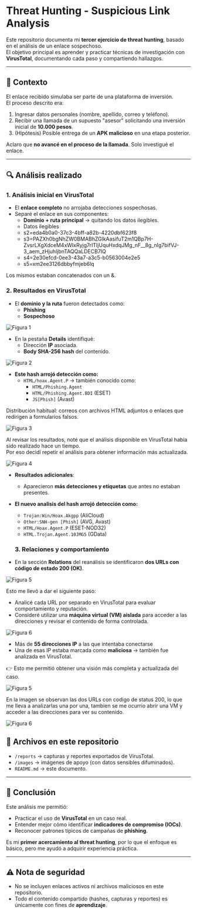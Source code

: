# Threat Hunting - Suspicious Link Analysis

Este repositorio documenta mi **tercer ejercicio de threat hunting**, basado en el análisis de un enlace sospechoso.  
El objetivo principal es aprender y practicar técnicas de investigación con **VirusTotal**, documentando cada paso y compartiendo hallazgos.

---

## 📌 Contexto
El enlace recibido simulaba ser parte de una plataforma de inversión.  
El proceso descrito era:
1. Ingresar datos personales (nombre, apellido, correo y teléfono).
2. Recibir una llamada de un supuesto "asesor" solicitando una inversión inicial de **10.000 pesos**.
3. (Hipótesis) Posible entrega de un **APK malicioso** en una etapa posterior.  
   
Aclaro que **no avancé en el proceso de la llamada**. Solo investigué el enlace.

---

## 🔍 Análisis realizado

### 1. Análisis inicial en VirusTotal
- El **enlace completo** no arrojaba detecciones sospechosas.  
- Separé el enlace en sus componentes:
  - **Dominio + ruta principal** → quitando los datos ilegibles.
  - Datos ilegibles 
  - s2=eda4b0a0-37c3-4bff-a82b-4220dbf623f8
  - s3=PAZXh0bgNhZW0BMABhZGlkAasifuT2m1QBp7H-ZvsrLXgXdceM4xWIxRyjg7rITIjUquHxdqJMg_nF__8g_nIg7bifVJ-3_aem_zHjuhljbnTAQQaLDECB7IQ
  - s4=2e30efcd-0ee3-43a7-a3c5-b0563004e2e5
  - s5=xm2ee3126dbbyfmjeb6lq

Los mismos estaban concatenados con un &.

### 2. Resultados en VirusTotal
- El **dominio y la ruta** fueron detectados como:
  - **Phishing**
  - **Sospechoso**

 ![Figura 1](/images/2.png)

- En la pestaña **Details** identifiqué:
  - Dirección **IP** asociada.
  - **Body SHA-256 hash** del contenido.
 
 ![Figura 2](/images/3.png)

- **Este hash arrojó detección como:**  
  - `HTML/hoax.Agent.P` → también conocido como:  
    - `HTML/Phishing.Agent`  
    - `HTML/Phishing.Agent.BDI` (ESET)  
    - `JS[Phish]` (Avast)

Distribución habitual: correos con archivos HTML adjuntos o enlaces que redirigen a formularios falsos.

 ![Figura 3](/images/4.png)

Al revisar los resultados, noté que el análisis disponible en VirusTotal había sido realizado hace un tiempo.  
Por eso decidí repetir el análisis para obtener información más actualizada.

 ![Figura 4](/images/5.png)

- **Resultados adicionales**:  
  - Aparecieron **más detecciones y etiquetas** que antes no estaban presentes.

- **El nuevo analisis del hash arrojó detección como:**  
  - `Trojan:Win/Hoax.Akgpp` (AliCloud)  
  - `Other:SNH-gen [Phish]` (AVG, Avast)  
  - `HTML/Hoax.Agent.P` (ESET-NOD32)  
  - `HTML.Trojan.Agent.10JMG5` (GData)

  ### 3. Relaciones y comportamiento
- En la sección **Relations** del reanálisis se identificaron **dos URLs con código de estado 200 (OK)**.

 ![Figura 5](/images/6.png)

Esto me llevó a dar el siguiente paso:
  - Analicé cada URL por separado en VirusTotal para evaluar comportamiento y reputación.  
  - Consideré utilizar una **máquina virtual (VM) aislada** para acceder a las direcciones y revisar el contenido de forma controlada.

 ![Figura 6](/images/8.png)




 
  - Más de **55 direcciones IP** a las que intentaba conectarse
  - Una de esas IP estaba marcada como **maliciosa** → también fue analizada en VirusTotal. 

👉 Esto me permitió obtener una visión más completa y actualizada del caso.

 ![Figura 5](/images/6.png)

En la imagen se observan las dos URLs con codigo de status 200, lo que me lleva a analizarlas una por una, tambien se me ocurrio abrir una VM y acceder a las direcciones para ver su contenido.
 
 ![Figura 6](/images/7.png)





## 📂 Archivos en este repositorio
- `/reports` → capturas y reportes exportados de VirusTotal.  
- `/images` → imágenes de apoyo (con datos sensibles difuminados).  
- `README.md` → este documento.  

---

## 🎯 Conclusión
Este análisis me permitió:
- Practicar el uso de **VirusTotal** en un caso real.  
- Entender mejor cómo identificar **indicadores de compromiso (IOCs)**.  
- Reconocer patrones típicos de campañas de **phishing**.  

Es mi **primer acercamiento al threat hunting**, por lo que el enfoque es básico, pero me ayudó a adquirir experiencia práctica.

---

## ⚠️ Nota de seguridad
- No se incluyen enlaces activos ni archivos maliciosos en este repositorio.  
- Todo el contenido compartido (hashes, capturas y reportes) es únicamente con fines de **aprendizaje**.

